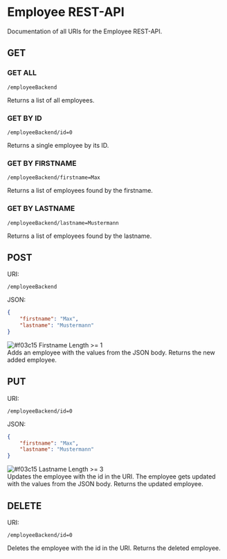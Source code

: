 # Employee REST-API

Documentation of all URIs for the Employee REST-API.

## GET

### GET ALL
```
/employeeBackend
```
Returns a list of all employees.

### GET BY ID
```
/employeeBackend/id=0
```
Returns a single employee by its ID.

### GET BY FIRSTNAME
```
/employeeBackend/firstname=Max
```
Returns a list of employees found by the firstname.

### GET BY LASTNAME
```
/employeeBackend/lastname=Mustermann
```
Returns a list of employees found by the lastname.

## POST

URI:
```
/employeeBackend
```

JSON:
```JSON
{
    "firstname": "Max",
    "lastname": "Mustermann"
}
```
![#f03c15](https://via.placeholder.com/15/ff0000/000000?text=+) Firstname Length >= 1\
Adds an employee with the values from the JSON body.
Returns the new added employee.

## PUT

URI:
```
/employeeBackend/id=0
```

JSON:
```JSON
{
    "firstname": "Max",
    "lastname": "Mustermann"
}
```
![#f03c15](https://via.placeholder.com/15/ff0000/000000?text=+) Lastname Length >= 3\
Updates the employee with the id in the URI. The employee gets updated with the values from the JSON body.
Returns the updated employee.

## DELETE

URI:
```
/employeeBackend/id=0
```

Deletes the employee with the id in the URI.
Returns the deleted employee.
